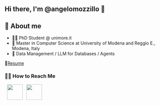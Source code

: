 ## Hi there, I'm @angelomozzillo 👋


## :vulcan_salute: About me
- 👨‍💻 PhD Student @ unimore.it 
- 🏫 Master in Computer Science at University of Modena and Reggio E., Modena, Italy
- 💼 Data Management / LLM for Databases / Agents

📄[Resume](https://drive.google.com/file/d/1YXX6rAM50YzF9WARp4wPPKp7fJfVNX_D/view?usp=share_link)

<h3> 🤝🏻 How to Reach Me </h3>

<p> 
&nbsp; <a href="https://www.linkedin.com/in/angelomozzillo/" target="_blank" rel="noopener noreferrer"><img src="https://img.icons8.com/?size=100&id=13930&format=png&color=000000" width="50" /></a>
&nbsp; <a href="mailto:a.mozzillo99@gmail.com" target="_blank" rel="noopener noreferrer"><img src="https://img.icons8.com/?size=100&id=P7UIlhbpWzZm&format=png&color=000000"  width="50" /></a>
</p>

<!--
**angelomozzillo/angelomozzillo** is a ✨ _special_ ✨ repository because its `README.md` (this file) appears on your GitHub profile.

Here are some ideas to get you started:

- 🔭 I’m currently working on ...
- 🌱 I’m currently learning ...
- 👯 I’m looking to collaborate on ...
- 🤔 I’m looking for help with ...
- 💬 Ask me about ...
- 📫 How to reach me: ...
- 😄 Pronouns: ...
- ⚡ Fun fact: ...
-->
